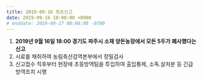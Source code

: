```yaml
---
title: 2019-09-16 최초신고
date: 2019-09-16 18:00:00 +0900
# enddate: 2019-09-17 00:00:00 -0700
---
```

1. **2019년 9월 16일 18:00 경기도 파주시 소재 양돈농장에서 모돈 5두가 폐사했다는 신고**
2. 시료를 채취하여 농림축산검역본부에서 정밀검사
3. 신고접수 직후부터 현장에 초동방역팀을 투입하여 출입통제, 소독.살처분 등 긴급 방역조치 시행
